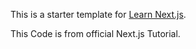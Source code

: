 This is a starter template for [Learn Next.js](https://nextjs.org/learn).

This Code is from official Next.js Tutorial.